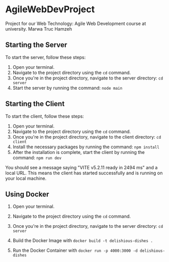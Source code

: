 # AgileWebDevProject

Project for our Web Technology: Agile Web Development course at university.
Marwa
Truc
Hamzeh


## Starting the Server

To start the server, follow these steps:

1. Open your terminal.
2. Navigate to the project directory using the `cd` command.
3. Once you're in the project directory, navigate to the server directory: `cd server`
4. Start the server by running the command: `node main`


## Starting the Client

To start the client, follow these steps:

1. Open your terminal.
2. Navigate to the project directory using the `cd` command.
3. Once you're in the project directory, navigate to the client directory: `cd client`
4. Install the necessary packages by running the command: `npm install`
5. After the installation is complete, start the client by running the command: `npm run dev`

You should see a message saying "VITE v5.2.11 ready in 2494 ms" and a local URL. This means the client has started successfully and is running on your local machine.

## Using Docker

1. Open your terminal.
2. Navigate to the project directory using the `cd` command.
3. Once you're in the project directory, navigate to the server directory: `cd server`

4. Build the Docker Image with `docker build -t delishious-dishes .`
5. Run the Docker Container with `docker run -p 4000:3000 -d delishious-dishes`